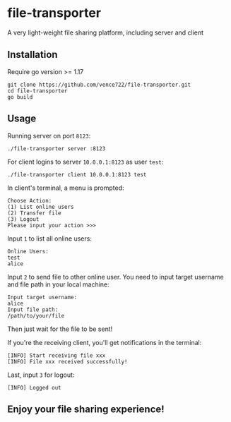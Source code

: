 # file-transporter
A very light-weight file sharing platform, including server and client

## Installation
Require go version >= 1.17
```shell
git clone https://github.com/vence722/file-transporter.git
cd file-transporter
go build 
```

## Usage
Running server on port `8123`:
```shell
./file-transporter server :8123
```

For client logins to server `10.0.0.1:8123` as user `test`:
```shell
./file-transporter client 10.0.0.1:8123 test
```

In client's terminal, a menu is prompted:
```shell
Choose Action:
(1) List online users
(2) Transfer file
(3) Logout
Please input your action >>>
```

Input `1` to list all online users:
```shell
Online Users:
test
alice
```

Input `2` to send file to other online user. You need to input target username and file path in your local machine:
```shell
Input target username:
alice
Input file path:
/path/to/your/file
```
Then just wait for the file to be sent!

If you're the receiving client, you'll get notifications in the terminal:
```shell
[INFO] Start receiving file xxx
[INFO] File xxx received successfully!
```

Last, input `3` for logout:
```shell
[INFO] Logged out
```

## Enjoy your file sharing experience!